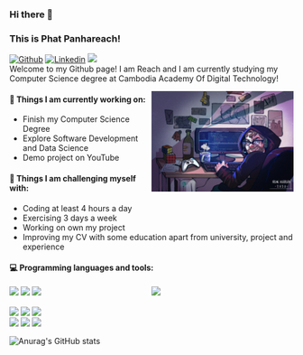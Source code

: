 ### Hi there 👋 
### This is Phat Panhareach!

[![Github](https://img.shields.io/badge/-Github-000?style=flat&logo=Github&logoColor=white)](https://github.com/Re4ch-Jay)
[![Linkedin](https://img.shields.io/badge/-LinkedIn-blue?style=flat&logo=Linkedin&logoColor=white)](https://www.linkedin.com/in/panhareach-phat-0a5897249/)
<a href="https://github.com/Re4ch-Jay/">
   <img src="https://komarev.com/ghpvc/?username=Re4ch-Jay">
</a>
<br>
Welcome to my Github page! I am Reach and I am currently studying my Computer Science degree at Cambodia Academy Of Digital Technology!  

<img align="right" alt="img" src="https://github.com/FernandoRoldan93/FernandoRoldan93/blob/master/cover_image.jpg" width="50%" height="auto" />


#### 🌱 Things I am currently working on: 
- Finish my Computer Science Degree  
- Explore Software Development and Data Science
- Demo project on YouTube

#### :muscle: Things I am challenging myself with:
- Coding at least 4 hours a day
- Exercising 3 days a week
- Working on own my project
- Improving my CV with some education apart from university, project and experience

#### :computer: Programming languages and tools: 
<p>
	<img width="50%" align="right" src="https://github-readme-stats.vercel.app/api?username=Re4ch-Jay&show_icons=true&hide_border=true" />

<code><img width="10%" src="https://www.vectorlogo.zone/logos/javascript/javascript-ar21.svg"></code>
<code><img width="10%" src="https://www.vectorlogo.zone/logos/reactjs/reactjs-icon.svg"></code>
<code><img width="10%" src="https://www.vectorlogo.zone/logos/nodejs/nodejs-ar21.svg"></code>	
<br />
<code><img width="10%" src="https://www.vectorlogo.zone/logos/expressjs/expressjs-ar21.svg"></code>
<code><img width="10%" src="https://www.vectorlogo.zone/logos/mysql/mysql-ar21.svg"></code>
<code><img width="10%" src="https://www.vectorlogo.zone/logos/mongodb/mongodb-ar21.svg"></code>
<br />
<code><img width="10%" src="https://www.vectorlogo.zone/logos/java/java-ar21.svg"></code>
<code><img width="10%" src="https://www.vectorlogo.zone/logos/python/python-ar21.svg"></code>
<code><img width="10%" src="https://www.vectorlogo.zone/logos/git-scm/git-scm-ar21.svg"></code>
</p>

![Anurag's GitHub stats](https://github-readme-stats.vercel.app/api?username=Re4ch-Jay&show_icons=true&theme=radical)


<!---
Re4ch-Jay/Re4ch-Jay is a ✨ special ✨ repository because its `README.md` (this file) appears on your GitHub profile.
You can click the Preview link to take a look at your changes.
--->
